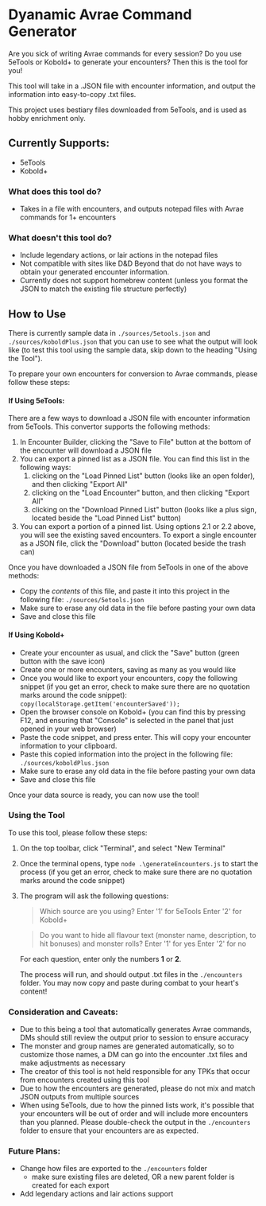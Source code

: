 # Dyanamic Avrae Command Generator

Are you sick of writing Avrae commands for every session? Do you use 5eTools or Kobold+ to generate your encounters? Then this is the tool for you!

This tool will take in a .JSON file with encounter information, and output the information into easy-to-copy .txt files.

This project uses bestiary files downloaded from 5eTools, and is used as hobby enrichment only.

## Currently Supports:

- 5eTools
- Kobold+

### What does this tool do?

- Takes in a file with encounters, and outputs notepad files with Avrae commands for 1+ encounters

### What doesn't this tool do?

- Include legendary actions, or lair actions in the notepad files
- Not compatible with sites like D&D Beyond that do not have ways to obtain your generated encounter information.
- Currently does not support homebrew content (unless you format the JSON to match the existing file structure perfectly)

## How to Use

There is currently sample data in `./sources/5etools.json` and `./sources/koboldPlus.json` that you can use to see what the output will look like (to test this tool using the sample data, skip down to the heading "Using the Tool").

To prepare your own encounters for conversion to Avrae commands, please follow these steps:

#### If Using 5eTools:

There are a few ways to download a JSON file with encounter information from 5eTools. This convertor supports the following methods:

1. In Encounter Builder, clicking the "Save to File" button at the bottom of the encounter will download a JSON file
2. You can export a pinned list as a JSON file. You can find this list in the following ways:
   1. clicking on the "Load Pinned List" button (looks like an open folder), and then clicking "Export All"
   2. clicking on the "Load Encounter" button, and then clicking "Export All"
   3. clicking on the "Download Pinned List" button (looks like a plus sign, located beside the "Load Pinned List" button)
3. You can export a portion of a pinned list. Using options 2.1 or 2.2 above, you will see the existing saved encounters. To export a single encounter as a JSON file, click the "Download" button (located beside the trash can)

Once you have downloaded a JSON file from 5eTools in one of the above methods:

- Copy the _contents_ of this file, and paste it into this project in the following file: `./sources/5etools.json`
- Make sure to erase any old data in the file before pasting your own data
- Save and close this file

#### If Using Kobold+

- Create your encounter as usual, and click the "Save" button (green button with the save icon)
- Create one or more encounters, saving as many as you would like
- Once you would like to export your encounters, copy the following snippet (if you get an error, check to make sure there are no quotation marks around the code snippet): `copy(localStorage.getItem('encounterSaved'));`
- Open the browser console on Kobold+ (you can find this by pressing F12, and ensuring that "Console" is selected in the panel that just opened in your web browser)
- Paste the code snippet, and press enter. This will copy your encounter information to your clipboard.
- Paste this copied information into the project in the following file: `./sources/koboldPlus.json`
- Make sure to erase any old data in the file before pasting your own data
- Save and close this file

Once your data source is ready, you can now use the tool!

### Using the Tool

To use this tool, please follow these steps:

1. On the top toolbar, click "Terminal", and select "New Terminal"
2. Once the terminal opens, type `node .\generateEncounters.js` to start the process (if you get an error, check to make sure there are no quotation marks around the code snippet)
3. The program will ask the following questions:

   > Which source are you using?
   > Enter '1' for 5eTools
   > Enter '2' for Kobold+

   > Do you want to hide all flavour text (monster name, description, to hit bonuses) and monster rolls?
   > Enter '1' for yes
   > Enter '2' for no

   For each question, enter only the numbers **1** or **2**.

   The process will run, and should output .txt files in the `./encounters` folder. You may now copy and paste during combat to your heart's content!

### Consideration and Caveats:

- Due to this being a tool that automatically generates Avrae commands, DMs should still review the output prior to session to ensure accuracy
- The monster and group names are generated automatically, so to customize those names, a DM can go into the encounter .txt files and make adjustments as necessary
- The creator of this tool is not held responsible for any TPKs that occur from encounters created using this tool
- Due to how the encounters are generated, please do not mix and match JSON outputs from multiple sources
- When using 5eTools, due to how the pinned lists work, it's possible that your encounters will be out of order and will include more encounters than you planned. Please double-check the output in the `./encounters` folder to ensure that your encounters are as expected.

### Future Plans:

- Change how files are exported to the `./encounters` folder
  - make sure existing files are deleted, OR a new parent folder is created for each export
- Add legendary actions and lair actions support
